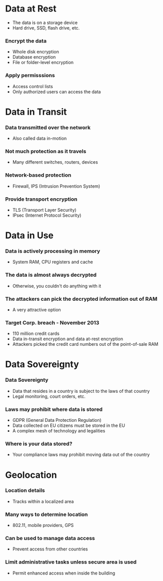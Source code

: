 # Data at Rest
- The data is on a storage device
- Hard drive, SSD, flash drive, etc.
### Encrypt the data
- Whole disk encryption
- Database encryption
- File or folder-level encryption
### Apply permisssions
- Access control lists
- Only authorized users can access the data
# Data in Transit
### Data transmitted over the network
- Also called data in-motion
### Not much protection as it travels
- Many different switches, routers, devices
### Network-based protection
- Firewall, IPS (Intrusion Prevention System)
### Provide transport encryption
- TLS (Transport Layer Security)
- IPsec (Internet Protocol Security)
# Data in Use
### Data is actively processing in memory
 - System RAM, CPU registers and cache
### The data is almost always decrypted
- Otherwise, you couldn't do anything with it
### The attackers can pick the decrypted information out of RAM
- A very attractive option
### Target Corp. breach - November 2013
- 110 million credit cards
- Data in-transit encryption and data at-rest encryption
- Attackers picked the credit card numbers out of the point-of-sale RAM
# Data Sovereignty
### Data Sovereignty
- Data that resides in a country is subject to the laws of that country
- Legal monitoring, court orders, etc.
### Laws may prohibit where data is stored
- GDPR (General Data Protection Regulation)
- Data collected on EU citizens must be stored in the EU
- A complex mesh of technology and legalities
### Where is your data stored?
- Your compliance laws may prohibit moving data out of the country
# Geolocation
### Location details
- Tracks within a localized area
### Many ways to determine location
- 802.11, mobile providers, GPS
### Can be used to manage data access
- Prevent access from other countries
### Limit administrative tasks unless secure area is used
- Permit enhanced access when inside the building